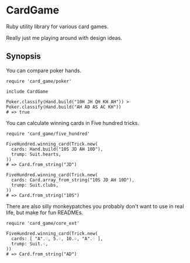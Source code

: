 CardGame
========

Ruby utility library for various card games.

Really just me playing around with design ideas.

Synopsis
--------

You can compare poker hands.

    require 'card_game/poker'

    include CardGame

    Poker.classify(Hand.build("10H JH QH KH AH")) >
    Poker.classify(Hand.build("AH AD AS AC KH"))
    # => true

You can calculate winning cards in Five hundred tricks.

    require 'card_game/five_hundred'

    FiveHundred.winning_card(Trick.new(
      cards: Hand.build("10S JD AH 10D"),
      trump: Suit.hearts,
    ))
    # => Card.from_string("JD")

    FiveHundred.winning_card(Trick.new(
      cards: Card.array_from_string("10S JD AH 10D"),
      trump: Suit.clubs,
    ))
    # => Card.from_string("10S")

There are also silly monkeypatches you probably don't want to use in real life, but make for fun READMEs.

    require 'card_game/core_ext'

    FiveHundred.winning_card(Trick.new(
      cards: [ "A".♡, 5.♢, 10.♧, "A".♢ ],
      trump: Suit.♢,
    ))
    # => Card.from_string("AD")

